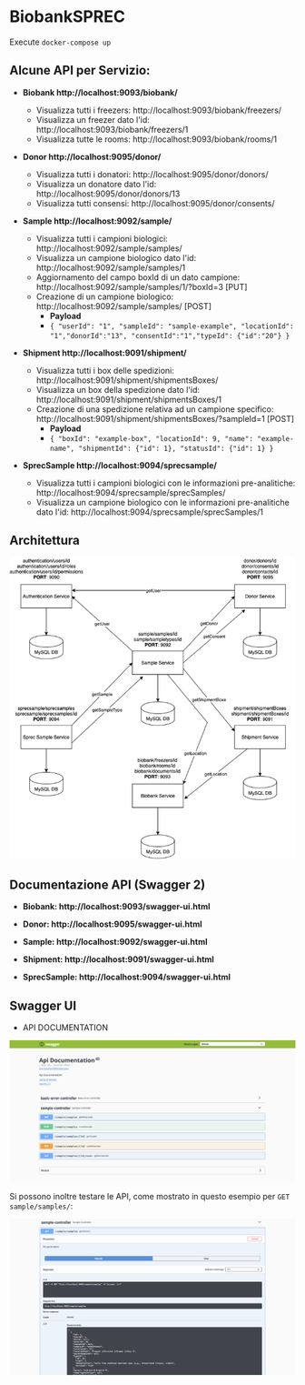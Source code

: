 # BiobankSPREC

Execute `docker-compose up`

## Alcune API per Servizio:

* **Biobank http://localhost:9093/biobank/**
  - Visualizza tutti i freezers: http://localhost:9093/biobank/freezers/
  - Visualizza un freezer dato l'id: http://localhost:9093/biobank/freezers/1
  - Visualizza tutte le rooms: http://localhost:9093/biobank/rooms/1

* **Donor http://localhost:9095/donor/**
  - Visualizza tutti i donatori: http://localhost:9095/donor/donors/
  - Visualizza un donatore dato l'id: http://localhost:9095/donor/donors/13
  - Visualizza tutti consensi: http://localhost:9095/donor/consents/

* **Sample http://localhost:9092/sample/**
  - Visualizza tutti i campioni biologici: http://localhost:9092/sample/samples/
  - Visualizza un campione biologico dato l'id: http://localhost:9092/sample/samples/1
  - Aggiornamento del campo boxId di un dato campione: http://localhost:9092/sample/samples/1/?boxId=3 [PUT]
  - Creazione di un campione biologico: http://localhost:9092/sample/samples/ [POST]
    -  **Payload**
     - ```{ "userId": "1", "sampleId": "sample-example", "locationId": "1","donorId":"13", "consentId":"1","typeId": {"id":"20"} }```

* **Shipment http://localhost:9091/shipment/**
  - Visualizza tutti i box delle spedizioni: http://localhost:9091/shipment/shipmentsBoxes/
  - Visualizza un box della spedizione dato l'id: http://localhost:9091/shipment/shipmentsBoxes/1
  - Creazione di una spedizione relativa ad un campione specifico: http://localhost:9091/shipment/shipmentsBoxes/?sampleId=1 [POST]
    -  **Payload**
     - ```{ "boxId": "example-box", "locationId": 9, "name": "example-name", "shipmentId": {"id": 1}, "statusId": {"id": 1} }```

* **SprecSample http://localhost:9094/sprecsample/**
  - Visualizza tutti i campioni biologici con le informazioni pre-analitiche: http://localhost:9094/sprecsample/sprecSamples/
  - Visualizza un campione biologico con le informazioni pre-analitiche dato l'id: http://localhost:9094/sprecsample/sprecSamples/1

## Architettura

![Architettura](doc/architettura.png)

## Documentazione API (Swagger 2)

* **Biobank: http://localhost:9093/swagger-ui.html**

* **Donor: http://localhost:9095/swagger-ui.html**

* **Sample: http://localhost:9092/swagger-ui.html**

* **Shipment: http://localhost:9091/swagger-ui.html**

* **SprecSample: http://localhost:9094/swagger-ui.html**

## Swagger UI

* API DOCUMENTATION

![SwaggerUi](doc/swagger_ui.png)

Si possono inoltre testare le API, come mostrato in questo esempio per `GET sample/samples/`:

![SwaggerUIQuery](doc/swagger_ui_query.png)
